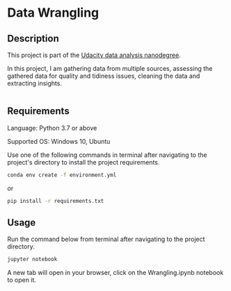 # Data Wrangling

## Description

This project is part of the [Udacity data analysis nanodegree](confirm.udacity.com/HESYY4DD).

In this project, I am gathering data from multiple sources, assessing the gathered data for quality and tidiness issues, cleaning the data and extracting insights.

![]()

## Requirements

Language: Python 3.7 or above

Supported OS: Windows 10, Ubuntu

Use one of the following commands in terminal after navigating to the project's directory to install the project requirements.

```bash
conda env create -f environment.yml
```

or

```bash
pip install -r requirements.txt
```

## Usage

Run the command below from terminal after navigating to the project directory.

```bash
jupyter notebook
```
A new tab will open in your browser, click on the Wrangling.ipynb notebook to open it.

